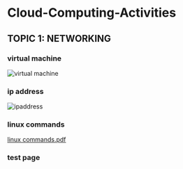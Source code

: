 # Cloud-Computing-Activities

## TOPIC 1: NETWORKING
### virtual machine
![virtual machine](https://github.com/user-attachments/assets/e0fc61b1-b55e-47ca-9fe7-75066532dacb)
### ip address
![ipaddress](https://github.com/user-attachments/assets/7492c9b3-e309-431a-8b26-606a4a3e94e7)

### linux commands
[linux commands.pdf](https://github.com/user-attachments/files/17389192/linux.commands.pdf)

### test page

